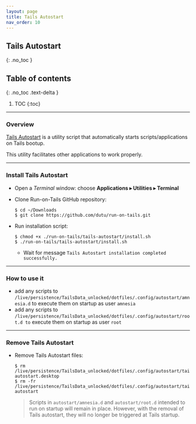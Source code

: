 ```yaml
---
layout: page
title: Tails Autostart
nav_order: 10
---
```


## Tails Autostart
{: .no_toc }

## Table of contents
{: .no_toc .text-delta }

1. TOC
{:toc}

---
### Overview

[Tails Autostart] is a utility script that automatically starts scripts/applications on Tails bootup.

This utility facilitates other applications to work properly.


---
### Install Tails Autostart

* Open a _Terminal_ window:  choose **Applications ▸ Utilities ▸ Terminal**


* Clone Run-on-Tails GitHub repository:  
  ```shell
  $ cd ~/Downloads
  $ git clone https://github.com/dutu/run-on-tails.git
  ```

* Run installation script:
  ```shell
  $ chmod +x ./run-on-tails/tails-autostart/install.sh
  $ ./run-on-tails/tails-autostart/install.sh
  ```
  * Wait for message `Tails Autostart installation completed successfully.`

---
### How to use it

* add any scripts to `/live/persistence/TailsData_unlocked/dotfiles/.config/autostart/amnesia.d` to execute them on startup as user `amnesia`
* add any scripts to `/live/persistence/TailsData_unlocked/dotfiles/.config/autostart/root.d to` execute them on startup as user `root`


---
### Remove Tails Autostart

* Remove Tails Autostart files:
  ```shell
  $ rm /live/persistence/TailsData_unlocked/dotfiles/.config/autostart/tails-autostart.desktop
  $ rm -fr /live/persistence/TailsData_unlocked/dotfiles/.config/autostart/tails-autostart
  ```
  > Scripts in `autostart/amnesia.d` and `autostart/root.d` intended to run on startup will remain in place. However, with the removal of Tails autostart, they will no longer be triggered at Tails startup.  


[Tails Autostart]: https://github.com/dutu/tails-autostart